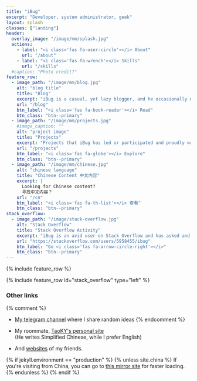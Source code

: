 ```yaml
---
title: "iBug"
excerpt: "Developer, system administrator, geek"
layout: splash
classes: ["landing"]
header:
  overlay_image: "/image/mm/splash.jpg"
  actions:
    - label: "<i class='fas fa-user-circle'></i> About"
      url: "/about"
    - label: "<i class='fas fa-wrench'></i> Skills"
      url: "/skills"
  #caption: "Photo credit?"
feature_row:
  - image_path: "/image/mm/blog.jpg"
    alt: "blog title"
    title: "Blog"
    excerpt: "iBug is a casual, yet lazy blogger, and he occasionally writes something about his new discoveries."
    url: "/blog"
    btn_label: "<i class='fas fa-book-reader'></i> Read"
    btn_class: "btn--primary"
  - image_path: "/image/mm/projects.jpg"
    #image_caption: ""
    alt: "project image"
    title: "Projects"
    excerpt: "Projects that iBug has led or participated and proudly wanting to present you with."
    url: "/projects"
    btn_label: "<i class='fas fa-globe'></i> Explore"
    btn_class: "btn--primary"
  - image_path: "/image/mm/chinese.jpg"
    alt: "chinese language"
    title: "Chinese Content 中文内容"
    excerpt: |
      Looking for Chinese content?  
      寻找中文内容？
    url: "/cn"
    btn_label: "<i class='fas fa-th-list'></i> 查看"
    btn_class: "btn--primary"
stack_overflow:
  - image_path: "/image/stack-overflow.jpg"
    alt: "Stack Overflow"
    title: "Stack Overflow Activity"
    excerpt: "iBug is an avid user on Stack Overflow and has asked and answered a lot of questions. You're highly encouraged to checkout his profile on Stack Overflow."
    url: "https://stackoverflow.com/users/5958455/ibug"
    btn_label: "Go <i class='fas fa-arrow-circle-right'></i>"
    btn_class: "btn--primary"
---
```


{% include feature_row %}

{% include feature_row id="stack_overflow" type="left" %}

### Other links

{% comment %}
- [My telegram channel](https://t.me/ibugthought) where I share random ideas
{% endcomment %}

- My roommate, [<i class="fas fa-globe-americas"></i> TaoKY's personal site](https://blog.taoky.moe/)  
  (He writes Simplified Chinese, while I prefer English)

- And [<i class="fas fa-globe-americas"></i> websites](/friends) of my friends.

{% if jekyll.environment == "production" %}
{% unless site.china %}
If you're visiting from China, you can go to [this mirror site](https://cn.ibugone.com) for faster loading.
{% endunless %}
{% endif %}

<script>document.getElementById('page-title').insertAdjacentHTML('beforebegin', '<img src="/image/avatar.png" alt="iBug" class="avatar" itemprop="image" />');</script>
